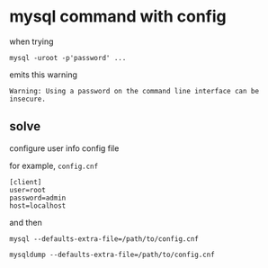 # mysql command with config

when trying 

```shell
mysql -uroot -p'password' ...
```

emits this warning

```
Warning: Using a password on the command line interface can be insecure.
```

## solve

configure user info config file

for example, `config.cnf`

```
[client]
user=root
password=admin
host=localhost
```

and then

```
mysql --defaults-extra-file=/path/to/config.cnf

mysqldump --defaults-extra-file=/path/to/config.cnf 
```